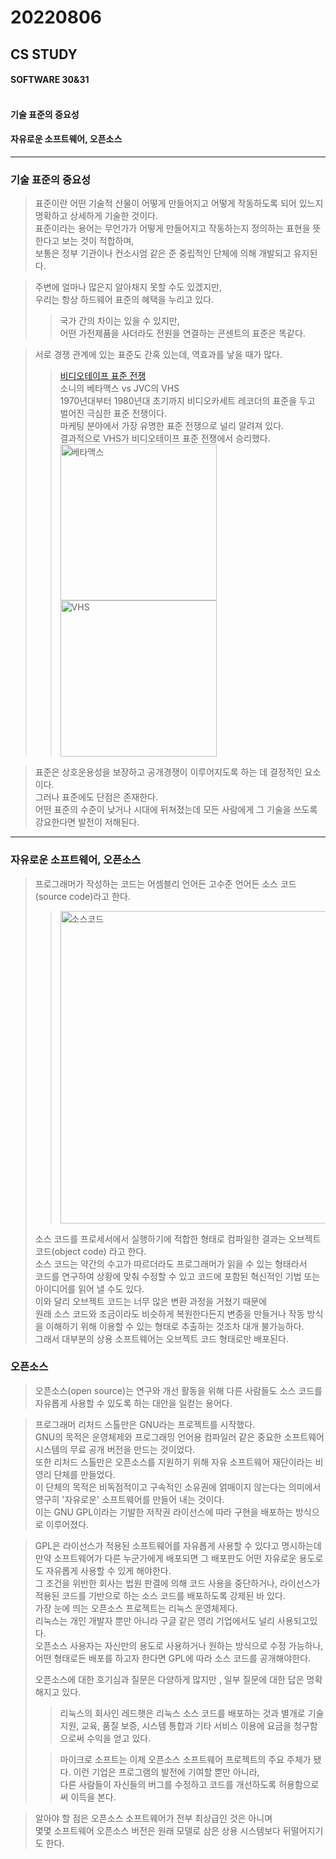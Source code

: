 # 20220806

## CS STUDY
#### SOFTWARE 30&31<br></br>
#### 기술 표준의 중요성
#### 자유로운 소프트웨어, 오픈소스

----
### 기술 표준의 중요성   
> 표준이란 어떤 기술적 산물이 어떻게 만들어지고 어떻게 작동하도록 되어 있느지 명확하고 상세하게 기술한 것이다.   
> 표준이라는 용어는 무언가가 어떻게 만들어지고 작동하는지 정의하는 표현을 뜻한다고 보는 것이 적합하며,   
> 보통은 정부 기관이나 컨소시엄 같은 준 중립적인 단체에 의해 개발되고 유지된다.

> 주변에 얼마나 많은지 알아채지 못할 수도 있겠지만,   
> 우리는 항상 하드웨어 표준의 혜택을 누리고 있다.
>> 국가 간의 차이는 있을 수 있지만,   
>> 어떤 가전제품을 사더라도 전원을 연결하는 콘센트의 표준은 똑같다.

> 서로 경쟁 관계에 있는 표준도 간혹 있는데, 역효과를 낳을 때가 많다.
>> [비디오테이프 표준 전쟁](https://ko.wikipedia.org/wiki/%EB%B9%84%EB%94%94%EC%98%A4%ED%85%8C%EC%9D%B4%ED%94%84_%ED%91%9C%EC%A4%80_%EC%A0%84%EC%9F%81#cite_note-1)    
>> 소니의 베타맥스 vs JVC의 VHS   
>> 1970년대부터 1980년대 초기까지 비디오카세트 레코더의 표준을 두고 벌어진 극심한 표준 전쟁이다.    
>> 마케팅 분야에서 가장 유명한 표준 전쟁으로 널리 알려져 있다.   
>> 결과적으로 VHS가 비디오테이프 표준 전쟁에서 승리했다.   
>><img src="https://upload.wikimedia.org/wikipedia/commons/thumb/0/07/Kaseta_wideo_w_systemie_Beta_ubt.jpeg/220px-Kaseta_wideo_w_systemie_Beta_ubt.jpeg" width="250" alt="베타맥스"></img>
>><img src="https://upload.wikimedia.org/wikipedia/commons/thumb/a/ab/VHS-Kassette_01_KMJ.jpg/220px-VHS-Kassette_01_KMJ.jpg" width="250" alt="VHS"></img>   

>표준은 상호운용성을 보장하고 공개경쟁이 이루어지도록 하는 데 결정적인 요소이다.   
>그러나 표준에도 단점은 존재한다.   
>어떤 표준의 수준이 낮거나 시대에 뒤쳐졌는데 모든 사람에게 그 기술을 쓰도록 강요한다면 발전이 저해된다.

----
### 자유로운 소프트웨어, 오픈소스
> 프로그래머가 작성하는 코드는 어셈블리 언어든 고수준 언어든 소스 코드(source code)라고 한다.
>><img src="https://t1.daumcdn.net/cfile/tistory/99682C4D5BB1DF1906" width="500" alt="소스코드"></img>
>
> 소스 코드를 프로세서에서 실행하기에 적합한 형태로 컴파일한 결과는 오브젝트 코드(object code) 라고 한다.   
> 소스 코드는 약간의 수고가 따르더라도 프로그래머가 읽을 수 있는 형태라서   
> 코드를 연구하여 상황에 맞춰 수정할 수 있고 코드에 포함된 혁신적인 기법 또는 아이디어를 읽어 낼 수도 있다.   
> 이와 달리 오브젝트 코드는 너무 많은 변환 과정을 거쳤기 때문에   
> 원래 소스 코드와 조금이라도 비슷하게 복원한다든지 변종을 만들거나 작동 방식을 이해하기 위해 이용할 수 있는 형태로 추출하는 것조차 대개 불가능하다.   
> 그래서 대부분의 상용 소프트웨어는 오브젝트 코드 형태로만 배포된다.

### 오픈소스
> 오픈소스(open source)는 연구와 개선 활동을 위해 다른 사람들도 소스 코드를 자유롭게 사용할 수 있도록 하는 대안을 일컫는 용어다.   

> 프로그래머 리처드 스톨만은 GNU라는 프로젝트를 시작했다.   
> GNU의 목적은 운영체제와 프로그래밍 언어용 컴파일러 같은 중요한 소프트웨어 시스템의 무료 공개 버전을 만드는 것이었다.   
> 또한 리처드 스톨만은 오픈소스를 지원하기 위해 자유 소프트웨어 재단이라는 비영리 단체를 만들었다.   
> 이 단체의 목적은 비독점적이고 구속적인 소유권에 얽매이지 않는다는 의미에서 영구히 '자유로운' 소프트웨어를 만들어 내는 것이다.   
> 이는 GNU GPL이라는 기발한 저작권 라이선스에 따라 구현을 배포하는 방식으로 이루어졌다. 

> GPL은 라이선스가 적용된 소프트웨어를 자유롭게 사용할 수 있다고 명시하는데    
> 만약 소프트웨어가 다른 누군가에게 배포되면 그 배포판도 어떤 자유로운 용도로도 자유롭게 사용할 수 있게 해야한다.   
> 그 조건을 위반한 회사는 법원 판결에 의해 코드 사용을 중단하거나, 라이선스가 적용된 코드를 기반으로 하는 소스 코드를 배포하도록 강제된 바 있다.   
> 가장 눈에 띄는 오픈소스 프로젝트는 리눅스 운영체제다.   
> 리눅스는 개인 개발자 뿐만 아니라 구글 같은 영리 기업에서도 널리 사용되고있다.   
> 오픈소스 사용자는 자신만의 용도로 사용하거나 원하는 방식으로 수정 가능하나, 어떤 형태로든 배포를 하고자 한다면 GPL에 따라 소스 코드를 공개해야한다.   
> 
> 오픈소스에 대한 호기심과 질문은 다양하게 많지만 , 일부 질문에 대한 답은 명확해지고 있다.   
>>리눅스의 회사인 레드햇은 리눅스 소스 코드를 배포하는 것과 별개로 기술 지원, 교육, 품질 보증, 시스템 통합과 기타 서비스 이용에 요금을 청구함으로써 수익을 얻고 있다.
>
>> 마이크로 소프트는 이제 오픈소스 소프트웨어 프로젝트의 주요 주체가 됐다. 이런 기업은 프로그램의 발전에 기여할 뿐만 아니라,    
>> 다른 사람들이 자신들의 버그를 수정하고 코드를 개선하도록 허용함으로써 이득을 본다.

> 알아야 할 점은 오픈소스 소프트웨어가 전부 최상급인 것은 아니며   
> 몇몇 소프트웨어 오픈소스 버전은 원래 모델로 삼은 상용 시스템보다 뒤떨어지기도 한다.
